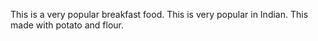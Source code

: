 This is a very popular breakfast food.
This is very popular in Indian.
This made with potato and flour.

